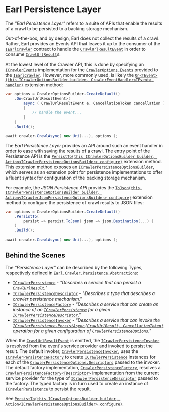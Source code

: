 # Earl Persistence Layer

The *"Earl Persistence Layer"* refers to a suite of APIs that enable the results of a crawl to be persisted to a backing storage mechanism. 

Out-of-the-box, and by design, Earl does not collect the results of a crawl. Rather, Earl provides an Events API that leaves it up to the consumer of the [`IEarlCrawler`](https://github.com/Cryptoc1/earl/blob/develop/src/Crawler/Abstractions/IEarlCrawler.cs) contract to handle the [`CrawlUrlResultEvent`](https://github.com/Cryptoc1/earl/blob/develop/src/Crawler/Abstractions/Events/ICrawlerEvents.cs#L41) in order to consume [`CrawlUrlResult`](https://github.com/Cryptoc1/earl/blob/develop/src/Crawler/Abstractions/CrawlUrlResult.cs)s.

At the lowest level of the Crawler API, this is done by specifying an [`ICrawlerEvents`](https://github.com/Cryptoc1/earl/blob/develop/src/Crawler/Abstractions/Events/ICrawlerEvents.cs#L5) implementation for the [`CrawlerOptions.Events`](https://github.com/Cryptoc1/earl/blob/develop/src/Crawler/Abstractions/Configuration/CrawlerOptions.cs#L9) provided to the [`IEarlCrawler`](https://github.com/Cryptoc1/earl/blob/develop/src/Crawler/Abstractions/IEarlCrawler.cs). However, more commonly used, is likely the [`On<TEvent>(this ICrawlerOptionsBuilder builder, CrawlerEventHandler<TEvent> handler)`](https://github.com/Cryptoc1/earl/blob/develop/src/Crawler/Events/Configuration/ICrawlerOptionsBuilderEventExtensions.cs#L13) extension method:

```csharp
var options = CrawlerOptionsBuilder.CreateDefault()
    .On<CrawlUrlResultEvent>(
        async ( CrawlUrlResultEvent e, CancellationToken cancellation ) =>
        {
            // handle the event...
        }
    )
    .Build();

await crawler.CrawlAsync( new Uri(...), options );
```

The *Earl Persistence Layer* provides an API around such an event handler in order to ease with saving the results of a crawl. The entry point of the Persistence API is the [`PersistTo(this ICrawlerOptionsBuilder builder, Action<ICrawlerPersistenceOptionsBuilder> configure)`](https://github.com/Cryptoc1/earl/blob/develop/src/Crawler/Persistence/Persistence/Configuration/CrawlerOptionsBuilderPersistenceExtensions.cs#L17) extension method. This extension method exposes an [`ICrawlerPersistenceOptionsBuilder`](https://github.com/Cryptoc1/earl/blob/develop/src/Crawler/Persistence/Abstractions/Configuration/ICrawlerPersistenceOptionsBuilder.cs#L4), which serves as an extension point for persistence implementations to offer a fluent syntax for configuration of the backing storage mechanism. 

For example, the *JSON Persistence API* provides the [`ToJson(this ICrawlerPersistenceOptionsBuilder builder, Action<ICrawlerJsonPersistenceOptionsBuilder> configure)`](https://github.com/Cryptoc1/earl/blob/develop/src/Crawler/Persistence/Json/CrawlerPersistenceBuilderJsonExtensions.cs#L12) extension method to configure the persistence of crawl results to JSON files:

```csharp
var options = CrawlerOptionsBuilder.CreateDefault()
    .PersistTo(
        persist => persist.ToJson( json => json.Destination(...) )
    )
    .Build();

await crawler.CrawlAsync( new Uri(...), options );
```

## Behind the Scenes

The *"Persistence Layer"* can be described by the following Types, respectively defined in [`Earl.Crawler.Persistence.Abstractions`](https://github.com/Cryptoc1/earl/tree/develop/src/Crawler/Persistence/Abstractions):
- [`ICrawlerPersistence`](https://github.com/Cryptoc1/earl/blob/develop/src/Crawler/Persistence/Abstractions/ICrawlerPersistence.cs#L6) - *"Describes a service that can persist a [`CrawlUrlResult`](https://github.com/Cryptoc1/earl/blob/develop/src/Crawler/Abstractions/CrawlUrlResult.cs#L8)."*
- [`ICrawlerPersistenceDescriptor`](https://github.com/Cryptoc1/earl/blob/develop/src/Crawler/Persistence/Abstractions/Configuration/ICrawlerPersistenceDescriptor.cs#L4) - *"Describes a type that describes a crawler persistence mechanism."*
- [`ICrawlerPersistenceFactory`](https://github.com/Cryptoc1/earl/blob/develop/src/Crawler/Persistence/Abstractions/ICrawlerPersistenceFactory.cs#L6) - *"Describes a service that can create an instance of an [`ICrawlerPersistence`](https://github.com/Cryptoc1/earl/blob/develop/src/Crawler/Persistence/Abstractions/ICrawlerPersistence.cs#L6) for a given [`ICrawlerPersistenceDescriptor`](https://github.com/Cryptoc1/earl/blob/develop/src/Crawler/Persistence/Abstractions/Configuration/ICrawlerPersistenceDescriptor.cs#L4)."*
- [`ICrawlerPersistenceInvoker`](https://github.com/Cryptoc1/earl/blob/develop/src/Crawler/Persistence/Abstractions/ICrawlerPersistenceInvoker.cs#L7) - *"Describes a service that can invoke the [`ICrawlerPersistence.PersistAsync(CrawlUrlResult, CancellationToken)`](https://github.com/Cryptoc1/earl/blob/develop/src/Crawler/Persistence/Abstractions/ICrawlerPersistence.cs#L11) operation for a given configuration of [`CrawlerPersistenceOptions`](https://github.com/Cryptoc1/earl/blob/develop/src/Crawler/Persistence/Abstractions/Configuration/CrawlerPersistenceOptions.cs#L4)."*

When the [`CrawlUrlResultEvent`](https://github.com/Cryptoc1/earl/blob/develop/src/Crawler/Abstractions/Events/ICrawlerEvents.cs#L41) is emitted, the [`ICrawlerPersistenceInvoker`](https://github.com/Cryptoc1/earl/blob/develop/src/Crawler/Persistence/Abstractions/ICrawlerPersistenceInvoker.cs#L7) is resolved from the event's service provider and invoked to persist the result. The default invoker, [`CrawlerPersistenceInvoker`](https://github.com/Cryptoc1/earl/blob/develop/src/Crawler/Persistence/Persistence/CrawlerPersistenceInvoker.cs#L8), uses the [`ICrawlerPersistenceFactory`](https://github.com/Cryptoc1/earl/blob/develop/src/Crawler/Persistence/Abstractions/ICrawlerPersistenceFactory.cs#L6) to create [`ICrawlerPersistence`](https://github.com/Cryptoc1/earl/blob/develop/src/Crawler/Persistence/Abstractions/ICrawlerPersistence.cs#L6) instances for each of the [`CrawlerPersistenceOptions.Descriptors`](https://github.com/Cryptoc1/earl/blob/develop/src/Crawler/Persistence/Abstractions/Configuration/CrawlerPersistenceOptions.cs#L4) passed to the invoker. The default factory implementation, [`CrawlerPersistenceFactory`](https://github.com/Cryptoc1/earl/blob/develop/src/Crawler/Persistence/Persistence/CrawlerPersistenceFactory.cs#L8), resolves a [`CrawlerPersistenceFactory<TDescriptor>`](https://github.com/Cryptoc1/earl/blob/develop/src/Crawler/Persistence/Persistence/CrawlerPersistenceFactory.cs#L48) implementation from the current service provider for the type of [`ICrawlerPersistenceDescriptor`](https://github.com/Cryptoc1/earl/blob/develop/src/Crawler/Persistence/Abstractions/Configuration/ICrawlerPersistenceDescriptor.cs#L4) passed to the factory. The typed factory is in turn used to create an instance of [`ICrawlerPersistence`](https://github.com/Cryptoc1/earl/blob/develop/src/Crawler/Persistence/Abstractions/ICrawlerPersistence.cs#L6) to persist the result.

See [`PersistTo(this ICrawlerOptionsBuilder builder, Action<ICrawlerPersistenceOptionsBuilder> configure)`](https://github.com/Cryptoc1/earl/blob/develop/src/Crawler/Persistence/Persistence/Configuration/CrawlerOptionsBuilderPersistenceExtensions.cs#L17).